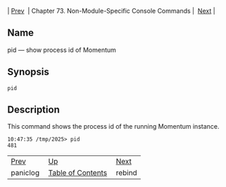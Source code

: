 | [Prev](console_commands.paniclog)  | Chapter 73. Non-Module-Specific Console Commands |  [Next](console_commands.rebind) |

<a name="console_commands.pid"></a>
## Name

pid — show process id of Momentum

## Synopsis

`pid`

<a name="idp13842752"></a>
## Description

This command shows the process id of the running Momentum instance.

```
10:47:35 /tmp/2025> pid
481
```

|     |     |     |
| --- | --- | --- |
| [Prev](console_commands.paniclog)  | [Up](console.cmds.ref) |  [Next](console_commands.rebind) |
| paniclog  | [Table of Contents](index) |  rebind |

